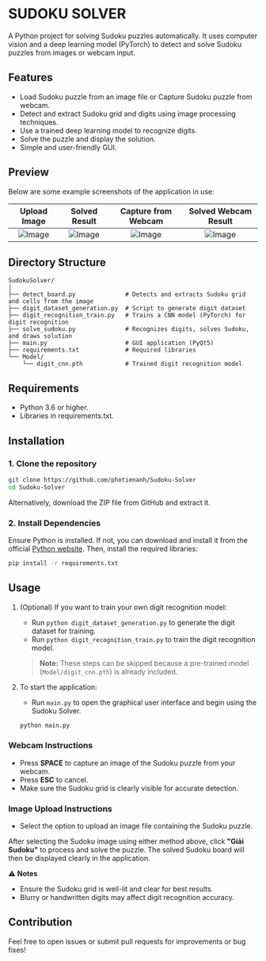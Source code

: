 # SUDOKU SOLVER
A Python project for solving Sudoku puzzles automatically. It uses computer vision and a deep learning model (PyTorch) to detect and solve Sudoku puzzles from images or webcam input.
## Features
- Load Sudoku puzzle from an image file or Capture Sudoku puzzle from webcam.
- Detect and extract Sudoku grid and digits using image processing techniques.
- Use a trained deep learning model to recognize digits.
- Solve the puzzle and display the solution.
- Simple and user-friendly GUI.
## Preview
Below are some example screenshots of the application in use:

| Upload Image | Solved Result | Capture from Webcam | Solved Webcam Result |
|:------------:|:-------------:|:-------------------:|:--------------------:|
| ![Image](https://cdn.anh.moe/f/G6IXpYWn.png-webp) | ![Image](https://cdn.anh.moe/f/Lr5yjM.png-webp) | ![Image](https://cdn.anh.moe/f/xsbnJfZH.png-webp) | ![Image](https://cdn.anh.moe/f/ad1XRo2q.png-webp) |

## Directory Structure
```
SudokuSolver/
│
├── detect_board.py              # Detects and extracts Sudoku grid and cells from the image
├── digit_dataset_generation.py  # Script to generate digit dataset
├── digit_recognition_train.py   # Trains a CNN model (PyTorch) for digit recognition
├── solve_sudoku.py              # Recognizes digits, solves Sudoku, and draws solution
├── main.py                      # GUI application (PyQt5)
├── requirements.txt             # Required libraries
└── Model/
    └── digit_cnn.pth            # Trained digit recognition model
```
## Requirements
- Python 3.6 or higher.
- Libraries in requirements.txt.
## Installation
### 1. Clone the repository
```bash
git clone https://github.com/photienanh/Sudoku-Solver
cd Sudoku-Solver
```
Alternatively, download the ZIP file from GitHub and extract it.
### 2. Install Dependencies
Ensure Python is installed. If not, you can download and install it from the official [Python website](https://www.python.org/downloads/). Then, install the required libraries:
```bash
pip install -r requirements.txt
```
## Usage
1. (Optional) If you want to train your own digit recognition model:
    - Run ```python digit_dataset_generation.py``` to generate the digit dataset for training.
    - Run ```python digit_recognition_train.py``` to train the digit recognition model.
    > **Note:** These steps can be skipped because a pre-trained model (`Model/digit_cnn.pth`) is already included.

2. To start the application:
    - Run `main.py` to open the graphical user interface and begin using the Sudoku Solver.
    ```bash
    python main.py
    ```
### Webcam Instructions
- Press **SPACE** to capture an image of the Sudoku puzzle from your webcam.
- Press **ESC** to cancel.
- Make sure the Sudoku grid is clearly visible for accurate detection.

### Image Upload Instructions
- Select the option to upload an image file containing the Sudoku puzzle.

After selecting the Sudoku image using either method above, click **"Giải Sudoku"** to process and solve the puzzle. The solved Sudoku board will then be displayed clearly in the application.

⚠️ **Notes**
- Ensure the Sudoku grid is well-lit and clear for best results.
- Blurry or handwritten digits may affect digit recognition accuracy.
## Contribution

Feel free to open issues or submit pull requests for improvements or bug fixes!